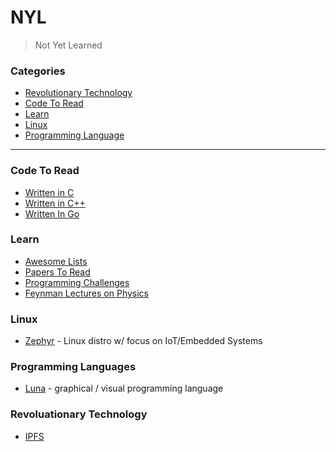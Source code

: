 # NYL

> Not Yet Learned

### Categories

* [Revolutionary Technology](#revolutionary-technology)
* [Code To Read](#code-to-read)
* [Learn](#learn)
* [Linux](#linux)
* [Programming Language](#programming-languages)

---

### Code To Read

- [Written in C](ctr/c.md)
- [Written in C++](ctr/cpp.md)
- [Written In Go](ctr/golang.md)

### Learn

- [Awesome Lists](learn/awesome.md)
- [Papers To Read](learn/papers.md)
- [Programming Challenges](learn/prog_puzzles.md)
- [Feynman Lectures on Physics](http://www.feynmanlectures.caltech.edu/)

### Linux

- [Zephyr](linux/zephyr.md) - Linux distro w/ focus on IoT/Embedded Systems

### Programming Languages

- [Luna](pl/luna.md) - graphical / visual programming language

### Revoluationary Technology

- [IPFS](http://www.infoq.com/presentations/data-ipfs-ipld)


